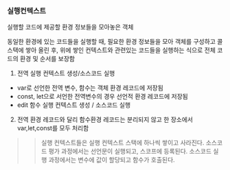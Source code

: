 ### 실행컨텍스트
실행할 코드에 제공할 환경 정보들을 모아놓은 객체

동일한 환경에 있는 코드들을 실행할 때, 필요한 환경 정보들을 모아 객체를 구성하고 콜스택에 쌓아 올린 후, 위에 쌓인 컨텍스트와 관련있는 코드들을 실행하는 식으로 전체 코드의 환경 및 순서를 보장함

1. 전역 실행 컨텍스트 생성/소스코드 실행
- var로 선언한 전역 변수, 함수는 객체 환경 레코드에 저장됨
- const, let으로 서언한 전역변수의 경우 선언적 환경 레코드에 저장됨
- edit 함수 실행 컨텍스트 생성 / 소스코드 실행

2. 전역 환경 레코드와 달리 함수환경 레코드는 분리되지 않고 한 장소에서 var,let,const를 모두 처리함

>> 실행 컨텍스트들은 실행 컨텍스트 스택에 하나씩 쌓이고 사라진다. 소스코드 평가 과정에서는 선언문이 실행되고, 스코프에 등록된다. 소스코드 실행 과정에서는 변수에 값이 할당되고 함수가 호출된다.